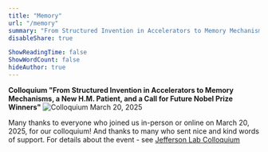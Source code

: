 ```yaml
---
title: "Memory"
url: "/memory"
summary: "From Structured Invention in Accelerators to Memory Mechanisms, a New H.M. Patient, and a Call for Future Nobel Prize Winners - colloquium"
disableShare: true

ShowReadingTime: false
ShowWordCount: false
hideAuthor: true
---
```


**Colloquium "From Structured Invention in Accelerators to Memory Mechanisms, a New H.M. Patient, and a Call for Future Nobel Prize Winners"**
![Colloquium March 20, 2025](images/colloquium-march-20-2025.png)


Many thanks to everyone who joined us in-person or online on March 20, 2025, for our colloquium! And thanks to many who sent nice and kind words of support. For details about the event - see [Jefferson Lab Colloquium](https://www.jlab.org/conference/colloquium-seryi-seraia)
